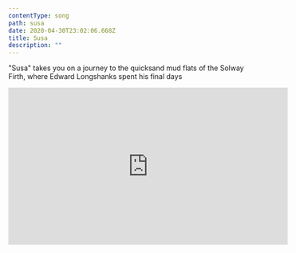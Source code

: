 ```yaml
---
contentType: song
path: susa
date: 2020-04-30T23:02:06.668Z
title: Susa
description: ""
---
```

"Susa" takes you on a journey to the quicksand mud flats of the Solway Firth, where Edward Longshanks spent his final days

<iframe width="560" height="315" src="https://www.youtube.com/embed/tHauf33OJLc" frameborder="0" allow="accelerometer; autoplay; encrypted-media; gyroscope; picture-in-picture" allowfullscreen></iframe>